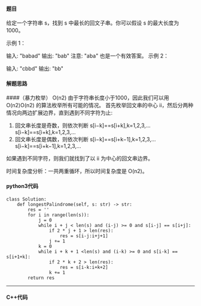 #### 题目

给定一个字符串 s，找到 s 中最长的回文子串。你可以假设 s 的最大长度为 1000。

示例 1：

输入: "babad"
输出: "bab"
注意: "aba" 也是一个有效答案。
示例 2：

输入: "cbbd"
输出: "bb"



#### 解题思路

####（暴力枚举） O(n2)
由于字符串长度小于1000，因此我们可以用 O(n2)O(n2) 的算法枚举所有可能的情况。
首先枚举回文串的中心 ii，然后分两种情况向两边扩展边界，直到遇到不同字符为止:

1. 回文串长度是奇数，则依次判断 s[i−k]==s[i+k],k=1,2,3,…s[i−k]==s[i+k],k=1,2,3,…
2. 回文串长度是偶数，则依次判断 s[i−k]==s[i+k−1],k=1,2,3,…s[i−k]==s[i+k−1],k=1,2,3,…

如果遇到不同字符，则我们就找到了以 ii 为中心的回文串边界。

时间复杂度分析：一共两重循环，所以时间复杂度是 O(n2)。



#### python3代码

```
class Solution:
    def longestPalindrome(self, s: str) -> str:
        res = ''
        for i in range(len(s)):
            j = 0
            while i + j < len(s) and (i-j) >= 0 and s[i-j] == s[i+j]:
                if 2 * j + 1 > len(res):
                    res = s[i-j:i+j+1]
                j += 1
            k = 0
            while i + k + 1 <len(s) and (i-k) >= 0 and s[i-k] == s[i+1+k]:
                if 2 * k + 2 > len(res):
                    res = s[i-k:i+k+2]
                k += 1
        return res
```



****

#### C++代码

```

```

